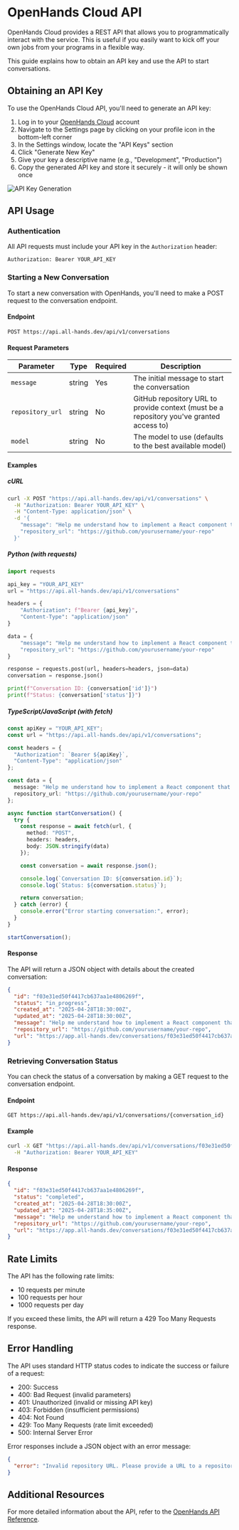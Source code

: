 # OpenHands Cloud API

OpenHands Cloud provides a REST API that allows you to programmatically interact with the service. This is useful if you easily want to kick off your own jobs from your programs in a flexible way.

This guide explains how to obtain an API key and use the API to start conversations.

## Obtaining an API Key

To use the OpenHands Cloud API, you'll need to generate an API key:

1. Log in to your [OpenHands Cloud](https://app.all-hands.dev) account
2. Navigate to the Settings page by clicking on your profile icon in the bottom-left corner
3. In the Settings window, locate the "API Keys" section
4. Click "Generate New Key"
5. Give your key a descriptive name (e.g., "Development", "Production")
6. Copy the generated API key and store it securely - it will only be shown once

![API Key Generation](/img/docs/api-key-generation.png)

## API Usage

### Authentication

All API requests must include your API key in the `Authorization` header:

```
Authorization: Bearer YOUR_API_KEY
```

### Starting a New Conversation

To start a new conversation with OpenHands, you'll need to make a POST request to the conversation endpoint.

#### Endpoint

```
POST https://api.all-hands.dev/api/v1/conversations
```

#### Request Parameters

| Parameter | Type | Required | Description |
|-----------|------|----------|-------------|
| `message` | string | Yes | The initial message to start the conversation |
| `repository_url` | string | No | GitHub repository URL to provide context (must be a repository you've granted access to) |
| `model` | string | No | The model to use (defaults to the best available model) |

#### Examples

##### cURL

```bash
curl -X POST "https://api.all-hands.dev/api/v1/conversations" \
  -H "Authorization: Bearer YOUR_API_KEY" \
  -H "Content-Type: application/json" \
  -d '{
    "message": "Help me understand how to implement a React component that displays a counter",
    "repository_url": "https://github.com/yourusername/your-repo"
  }'
```

##### Python (with requests)

```python
import requests

api_key = "YOUR_API_KEY"
url = "https://api.all-hands.dev/api/v1/conversations"

headers = {
    "Authorization": f"Bearer {api_key}",
    "Content-Type": "application/json"
}

data = {
    "message": "Help me understand how to implement a React component that displays a counter",
    "repository_url": "https://github.com/yourusername/your-repo"
}

response = requests.post(url, headers=headers, json=data)
conversation = response.json()

print(f"Conversation ID: {conversation['id']}")
print(f"Status: {conversation['status']}")
```

##### TypeScript/JavaScript (with fetch)

```typescript
const apiKey = "YOUR_API_KEY";
const url = "https://api.all-hands.dev/api/v1/conversations";

const headers = {
  "Authorization": `Bearer ${apiKey}`,
  "Content-Type": "application/json"
};

const data = {
  message: "Help me understand how to implement a React component that displays a counter",
  repository_url: "https://github.com/yourusername/your-repo"
};

async function startConversation() {
  try {
    const response = await fetch(url, {
      method: "POST",
      headers: headers,
      body: JSON.stringify(data)
    });

    const conversation = await response.json();

    console.log(`Conversation ID: ${conversation.id}`);
    console.log(`Status: ${conversation.status}`);

    return conversation;
  } catch (error) {
    console.error("Error starting conversation:", error);
  }
}

startConversation();
```

#### Response

The API will return a JSON object with details about the created conversation:

```json
{
  "id": "f03e31ed50f4417cb637aa1e4806269f",
  "status": "in_progress",
  "created_at": "2025-04-28T18:30:00Z",
  "updated_at": "2025-04-28T18:30:00Z",
  "message": "Help me understand how to implement a React component that displays a counter",
  "repository_url": "https://github.com/yourusername/your-repo",
  "url": "https://app.all-hands.dev/conversations/f03e31ed50f4417cb637aa1e4806269f"
}
```

### Retrieving Conversation Status

You can check the status of a conversation by making a GET request to the conversation endpoint.

#### Endpoint

```
GET https://api.all-hands.dev/api/v1/conversations/{conversation_id}
```

#### Example

```bash
curl -X GET "https://api.all-hands.dev/api/v1/conversations/f03e31ed50f4417cb637aa1e4806269f" \
  -H "Authorization: Bearer YOUR_API_KEY"
```

#### Response

```json
{
  "id": "f03e31ed50f4417cb637aa1e4806269f",
  "status": "completed",
  "created_at": "2025-04-28T18:30:00Z",
  "updated_at": "2025-04-28T18:35:00Z",
  "message": "Help me understand how to implement a React component that displays a counter",
  "repository_url": "https://github.com/yourusername/your-repo",
  "url": "https://app.all-hands.dev/conversations/f03e31ed50f4417cb637aa1e4806269f"
}
```

## Rate Limits

The API has the following rate limits:

- 10 requests per minute
- 100 requests per hour
- 1000 requests per day

If you exceed these limits, the API will return a 429 Too Many Requests response.

## Error Handling

The API uses standard HTTP status codes to indicate the success or failure of a request:

- 200: Success
- 400: Bad Request (invalid parameters)
- 401: Unauthorized (invalid or missing API key)
- 403: Forbidden (insufficient permissions)
- 404: Not Found
- 429: Too Many Requests (rate limit exceeded)
- 500: Internal Server Error

Error responses include a JSON object with an error message:

```json
{
  "error": "Invalid repository URL. Please provide a URL to a repository you have granted access to."
}
```

## Additional Resources

For more detailed information about the API, refer to the [OpenHands API Reference](https://docs.all-hands.dev/swagger-ui/).
